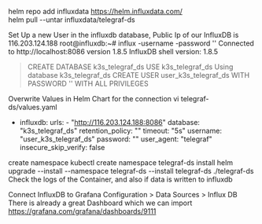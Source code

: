 helm repo add influxdata https://helm.influxdata.com/  
helm pull --untar influxdata/telegraf-ds  

Set Up a new User in the influxdb database, Public Ip of our InfluxDB is 116.203.124.188
root@influxdb:~# influx -username <username>  -password '<mypassword>'
Connected to http://localhost:8086 version 1.8.5
InfluxDB shell version: 1.8.5
> CREATE DATABASE k3s_telegraf_ds
> USE k3s_telegraf_ds
Using database k3s_telegraf_ds
> CREATE USER user_k3s_telegraf_ds WITH PASSWORD '<mypassword>' WITH ALL PRIVILEGES

Overwrite Values in Helm Chart for the connection
vi telegraf-ds/values.yaml
- influxdb:
    urls:
        - "http://116.203.124.188:8086"
    database: "k3s_telegraf_ds"
    retention_policy: ""
    timeout: "5s"
    username: "user_k3s_telegraf_ds"
    password: "<mypassword>"
    user_agent: "telegraf"
    insecure_skip_verify: false

create namespace
kubectl create namespace telegraf-ds 
install 
helm upgrade --install --namespace telegraf-ds --install telegraf-ds ./telegraf-ds
Check the logs of the Container, and also if data is written to influxdb

Connect InfluxDB to Grafana Configuration > Data Sources > Influx DB 
There is already a great Dashboard which we can import https://grafana.com/grafana/dashboards/9111